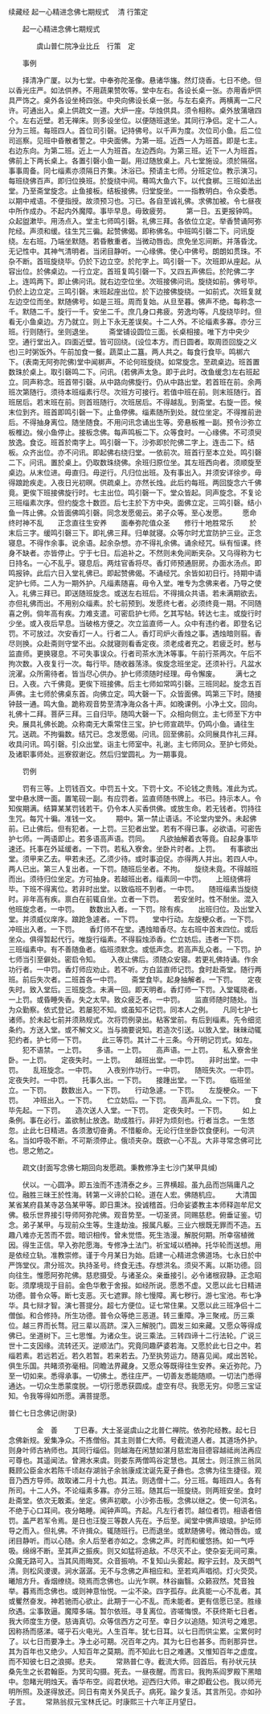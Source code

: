 续藏经   起一心精进念佛七期规式
　清 行策定
　　 

　　起一心精进念佛七期规式

　　　　虞山普仁院净业比丘　行策　定

　　事例

　　择清净广厦。以为七堂。中奉弥陀圣像。悬诸华旛。然灯烧香。七日不绝。但以香光庄严。如法供养。不用蔬果赞吹等。堂中左右。各设长桌一张。亦用香炉供具严饰之。桌外各设坐椅四张。中央向佛设长桌一张。与左右桌齐。两横离一二尺许。可通出入。桌上供疏文一道。大炉一座。华烛供具。须令相称。桌外放蒲墩四个。左右近壁。若无禅床。则多设坐位。以便随班退坐。其同行净侣。定十二人。分为三班。每班四人。首位司引磬。记持佛号。以千声为度。次位司小鱼。后二位司巡察。见班中昏散者警之。中央面佛。为第一班。近西一人为班首。即是七主。右边东向。为第二班。近上一人为班首。左边西向。为第三班。近下一人为班首。佛前上下两长桌上。各置引磬小鱼一副。用过随放桌上。凡七堂施设。须於隔宿。事事周备。同七缁素亦须隔日齐集。沐浴已。预请主七师。分班定位。教示演习。每班绕佛百声。即归位换班。於旋绕中间。蓦鸣大鱼六下。以代食梆。三班如法出堂。乃至斋堂旋念。止鱼接板。结板接佛。归堂旋坐。一一指教明白。令众委悉。以期中戒语。不便指授。故须预习也。习已。各自至诚礼佛。求佛加被。令七昼夜中所作成办。不起内外魔障。事毕早息。毋致疲劳。
　　第一日。五更报钟鸣。众起盥漱毕。用汤点入。堂主七师鸣引磬。礼佛三拜。各依位立定。举香赞诵阿弥陀经。声须和缓。往生咒三徧。起赞佛偈。即称佛名。中班鸣引磬二下。问讯旋绕。左右班。乃端坐默随。若昏散重者。当微动唇齿。庶免坐忘间断。并落昏沈。无记性中。其神气清明者。当闭目静听。一心缘佛。使心中佛号。朗朗如贯珠。不杂不断。首班旋绕毕。仍於下边立空。於陀字上。鸣引磬一下。次班即从座起。从容出位。於佛桌边。一行立定。首班复鸣引磬一下。又四五声佛后。於陀佛二字上。连鸣两下。即止佛问讯。就右边空位坐。次班接佛问讯。旋绕如前。佛号毕。仍於上边立定。三鸣引磬。末班起座出位。於下边接佛旋绕。一如前式。次班复就左边空位而坐。默随佛号。如是三班。周而复始。从旦至暮。佛声不绝。每称念一千。默随二千。旋行一千。安坐二千。庶几身口弗疲。劳逸均等。凡旋绕毕时。但看无小鱼桌边。方乃就立。则上下永无差误矣。十二人外。不论缁素多寡。亦分三班。行则随行。坐则退坐。
　　斋堂铺设圆位三面。长桌相接。唯下方中央少空。通行堂出入。四面近壁。皆可回绕。(设位本方。而日圆者。取周匝回旋之义也)三时粥饭外。午前加食一餐。蔬菜止二簋。两人共之。每食行食毕。鸣梆六下。(表南无阿弥陀佛)堂中闻梆声。不论何班旋绕。如常旋念。至疏桌边。班首置数珠於桌上。取引磬鸣二下。问讯。(若佛声太急。即于此时。改鱼缓念)左右班起立。同声称念。班首带引磬。从中路向佛旋行。仍从中路出堂。若首班在前。余两班次第随行。须待本班缁素行尽。次班方可接行。若值中班在前。则末班随行。首班居后。若末班在前。则首班随行。次班居后。不得越乱。到斋堂。右旋一匝。候末位到齐。班首即鸣引磬一下。止鱼停佛。缁素随所到处。就位坐定。不得推前逊后。不得抽身离位。随坐随食。不用问讯念诵出生等。旁悬板椎一副。预令沙弥立板椎边。候小鱼停止。接板念佛。每声鸣板二下。众等食时。一心缘佛。不可须臾放逸。食讫。班首於南字上。鸣引磬一下。沙弥即於陀佛二字上。连击二下。结板。众齐出位。亦不问讯。即起佛右绕归堂。一依前次。班首行至本立处。鸣引磬二下。问讯。置於桌上。仍取数珠绕佛。余班归原位坐。其左班西向者。须顺旋至桌边。从末位进。毋直归。毋逆行。凡归位出班。及有事出入。并须安详徐步。毋得踉跄疾走。入夜日光初暝。供疏桌上。亦然长烛。此后约每班。两回旋念六千佛竟。更俟下班接佛旋行时。七主出位。鸣引磬一下。堂众皆起。同声旋念。不复论三班缁素次序。但约旋念十数匝。后七主於下方中央。面佛立定。三鸣引磬。结小鱼一阵止佛。众皆面佛鸣引磬。同念发愿偈云。弟子众等。至心发愿。
　　愿命终时神不乱　　正念直往生安养　　面奉弥陀值众圣　　修行十地胜常乐
　　於末后三字。缓鸣引磬三下。即礼佛三拜。归单就寝。众等尔时尤宜防护三业。正念寝息。不得作余事。说余语。起余杂想。亦不得礼余佛。诵余经咒。纵有恒课。终身不缺者。亦皆停止。宁于七日。后追补之。不然则未免间断夹杂。又乌得称为七日持名。一心不乱乎。寝息后。两炷官香将尽。香灯师预通厨房。办面水汤点。即鸣报钟。此后六日入堂礼佛已。即起赞佛偈。不诵经咒。余皆如初日行。持期中请定护七师。二人为一期外护。凡缁素随喜。毋令入堂。唯专为念佛来者。乃导之使入。礼佛三拜已。即送随班旋念。或送左右班后。不得揖众共语。若未满期欲去。亦但礼佛而出。不用别众缁素。於七前预到。发愿终七者。必须终竟一期。不同随喜之例。倘年高有疾。力难支遣。可密启护七师。乞其写帖。转达七主。或旋行时少坐。或入夜后早息。当破格方便之。次立监直师一人。众中有违约者。即登名记罚。不可放过。次安香灯一人。行者二人。香灯司炉火香烛之事。遇烛暗则翦。香尽则换。众赴斋则守堂不出。众就寝则看香定夜。须老成者充之。若疲乏时。慭与监直师。更换寝息。不可失事误众。行者司茶水洗沐等事。午前行茶两次。午后不拘次数。入夜复行一次。每行毕。随收器荡涤。俟旋念班坐定。还须补行。凡盆水浣濯。众所需待者。皆当尽心供办。护七师须随时经理。毋令懈废。
　　满七之日。入夜。六千佛竟。更俟下班接佛。后主七师如常鸣引磬。三班同起。旋念五百声佛。主七师於佛桌东首。向佛立定。鸣大磬一下。众皆面佛。鸣第三下时。随接钟鼓一通。鸣大鱼。跪称观音势至清净海众各十声。如晚课例。小净土文。回向。礼佛十二拜。菩萨三拜。三自归毕。随鸣大磬一下。众相向侧立。主七师至下方中央。展具礼佛长跪。众称南无大乘常住三宝。护七师宣疏毕。仍鸣小鱼。诵往生咒。送疏。不拘徧数。结咒已。念发愿偈。问讯。回至佛前。众同展具作礼三拜。收具问讯。鸣引磬。引众出堂。诣主七师室中。礼谢。主七师同众。至护七师处。及诸职事师处。巡寮叙谢讫。然后归堂圆礼。为一期事竟。

　　罚例

　　罚有三等。上罚钱百文。中罚五十文。下罚十文。不论钱之贵贱。准此为式。堂中悬水牌一面。置笔砚一副。有应罚者。监直师随书牌上。书已。持示本人。令知俟期满。结算某某罚钱若干。仍令本人买香供佛。或放生命。若无钱者。罚持往生咒。每咒十徧。准钱一文。
　　期中。第一禁止语话。不论堂内堂外。未起佛前。已止佛后。但有犯者。一上罚。三犯者出堂。若有不得已事。必欲语。可密告护七师。一两语即止。若多语高声语。罚同。　　凡欲抽解着衣等竟。自起身事毕速还。托事在外延缓者。一下罚。若私入寮舍。坐卧片时者。上罚。　　有事欲出堂。须甲来乙去。甲若未还。乙须少待。或时事迫促。亦得两人并出。若四人中。两人已出。第三人复出者。一下罚。随班后坐者。不拘。　　旋绕未竟。不得越班而出。须待归位坐定。方可抽身。若越班出者。缁素同一中罚。　　上班绕佛将毕。下班不得离位。若非时出堂。以致临班不到者。一中罚。　　随班缁素当旋绕时。非年高有疾。禀白在前辄自坐。立者一下罚。　　若安坐时。性不耐坐。混入他班旋念者。一中罚。　　数数出入者。一下罚。除有疾。　　出班归位。及出堂入堂。并须威仪庠序。踉跄急遽者。一下罚。　　堂中行动。左旋梗众者。一下罚。　　冲班出入者。一下罚。　　香灯师不在堂。遇烛暗香尽。左右班中首末四位。或后坐众。俱得暂起代行。唯旋行缁素。不得翦烛添香。伫立妨后。违者一下罚。　　三班缁素中。有不善随鱼者。临班须默念。或低声念。若高声乱众者。一下罚。护七师当引至僻处。密启令知。　　入夜止佛后。须随众安寝。若更礼佛持诵。作余功行者。一中罚。香灯师应劝止。若不听。方白监直师记罚。食时赴斋堂。随行两班。前后失次者。二班首各一中罚。　　斋堂食毕。起身抽解者。一下罚。　　定夜失时。致入堂后。三班旋念。未满一回。即天明者。香灯师一下罚。入堂辄晓者。一上罚。或昏睡失香。失之太早。致众疲乏者。一中罚。　　监直师随时随处。当为众勤察。依式登记。若屡犯不知。或虽知不记罚。同本人之例。　　凡同七护七诸师。於未起七前并须熟规式。次将罚例录出。粘客堂前。有后到缁素。先令细览条约。方送入堂。或不解文义。当与摘要说知。若造次引送。以致入堂。昧昧动辄犯约者。护七师一下罚。
　　此三等罚。其计二十三条。今开明记罚式。如左。
　　犯不语禁。一上罚。　　多语。一上罚。　　高声语。一上罚。　　私入寮舍坐卧。一上罚。　　定夜失时。一上罚。　　越班出堂。一中罚。　　非时出堂。一中罚。　　乱班旋念。一中罚。　　入夜别作功行。一中罚。　　随班失次。一中罚。　　定夜失时。一中罚。　　托事久出。一下罚。　　接踵出堂。一下罚。　　临班坐立。一下罚。　　数数出入。一下罚。　　行动急遽。一下罚。　　左旋梗众。一下罚。　　冲班出入。一下罚。　　伫立妨后。一下罚。　　高声乱众。一下罚。　　食毕先起。一下罚。　　造次送人入堂。一下罚。　　定夜失时。一下罚。
　　如上条例。事在必行。盖欲制止放逸。助成胜行。非好为烦刻也。行者当念。一生悠忽。止此七日精进。各须激切奋勇。不惜躯命。无论行住坐卧饮食便利。一句洪名。当如呼吸不断。不可斯须停止。俄顷夹杂。既欲一心不乱。大非寻常念佛可比也。思之勉之。

　　疏文(封面写念佛七期回向发愿疏。秉教修净主七沙门某甲具缄)

　　伏以。一心圆净。即五浊而不违清泰之乡。三界横超。虽九品而岂隔庸凡之位。融胜三昧王於性海。转第一义谛於口轮。道在人宏。佛随机应。
　　大清国某省某府县某寺苾刍某甲等。即日熏沐。投诚稽首。归命娑婆教主本师释迦牟尼文佛。极乐世界接引导师阿弥陀佛。观音势至。一切圣贤。同赐慈悲。俯垂证鉴。切念。弟子某甲。与现前众生等。生逢劫浊。报属凡躯。三业六根既无罪而不造。五趣八难亦无苦而不尝。暗识相传。曾未觉悟。死生浩漫。解脱何期。所幸宿植微因。得生正信。早入弥陀愿海。专修净土法门。祈宝域以栖神。托华轮而送想。用是依经立轨。准教崇修。谨于今月某日为始。启建一心精进念佛道场。七永日於中严饰堂仪。肃分班次。执持圣号。终食无违。存想洪名。须臾不离。以斯功德。回向往生。惟愿阿弥陀佛。慈悲摄受。与诸圣众。亲垂接引。必令诸根寂静。正念昭彰。须摩境现于目前。金色华敷于舍报。如经所说。愿悉不虚。又愿以此七日精进功德。普令众等。断七支恶。灭七遮罪。除七慢障。离七秽行。游七宝池。布七净华。具七辩才智。演七菩提分。超七方便位。证七常住果。又愿以此三班净侣十二僧伽。和合修持。所生功德。普令众等绝三恶道。转三重障。净三聚戒。历三乘位。越三界而长骛。冠三辈以高跻。深入三解脱门。圆发三如来藏。又愿众等得成佛已。坐道树下。三七思惟。为诸众生。说三乘法。三转四谛十二行法轮。广说三世十二支因缘。流转还灭。逆顺法门。究竟同趣萨婆若海。又愿於此七日之中。若缁若素。若远若近。若久若暂。若来若去。乃至执劳运力。随喜见闻。咸出苦轮。俱生乐国。共睹须弥毫相。同瞻法界藏身。又愿众等既得往生安养。亲近弥陀。乃至一切如来。悉得承事。一切佛土。悉往庄严。一切善友悉能随顺。一切法门悉得通达。一切众生悉蒙度脱。一切行愿悉获圆成。虚空有尽。我愿无穷。仰愿三宝证知。令我等得如所愿。满菩提愿。

 普仁七日念佛记(附录)

　　　　金　善
　　丁巳春。大士圣诞虞山之北普仁禅院。依弥陀经教。起七日念佛新规。爰集净众。不拣僧俗。其主则普仁大师。号截流道人者。其道场外护。则身叶师古衲师也。其同行缁侣。则越海在闲慧如湛月慈宏海目德容越祗尚法再应可尊也。其遥闻法。曾溯水来虞。则娄东两僧鸣谷定慧也。其居士。则汪旅三翁凤蕤顾公臣金水若陈千顷赵存湖翁子余翁康成沈诞先夏子彝也。念佛为往生捷径。观音乃西方导师。故取诸二月十九也。其法。则选僧十二。分三班。每班四人。各有所司。十二人外。不论缁素多寡。亦分三班。随其后一班旋绕。则两班安坐。食时赴斋堂。依次无敢紊。坐定。佛声初歇。小沙弥击板。念佛以继之。使一句洪名。不绝于心口耳间。夜分略睡。闻钟声鸣。齐起。凡左行者罚。越位者罚。相语者倍罚。盖严若军令焉。是日也汪旋三等数人先在。予后至。闻堂中佛声琅琅。护坛师导之而入。但礼佛。不许揖众。辄随班行。已而退坐。或默随佛号。微动唇齿。或闭目静听。而以心随。余人后至者亦如之。念佛之声。时而和缓悠扬。如一气呼吸。绵绵不断。至其声之振疾。则又如猛将追敌。不尽灭不止。使杂妄无间可乘。众魔无路可入。当其风雨晦冥。众音振响。不复知山头雾起。殿宇云封。及天朗气清。则松风谡谡。涧水潺潺。无不与念佛之声相应和。至若鸡声唱彻。灯火荧荧。曦旭方升。香烟缭绕。晓焉而念佛也。山光乍暝。林谷幽翳。众籁寂然。梵音独举。暮焉而念佛也。或则神意怡悦。一尘不染。四字孤存。此真能一心不乱者。其或矍然奋发。神若驰而心欲止。此期于一心不乱。而未能者。更有信愿已坚。胜缘欣遇。尘事敦逼。魔障多端。暂尔依班。寻复离位。咨嗟悔恨。不获终斯七日者。我大师度生方便。慈诲真切。众等信西方之可至。幸日夕以追随。知洪号之难思。因称扬而感涕。嗟乎石火电光。人生百年。犹七日耳。以七日而供尘累。尘累何时了。以七日而要净土。净土必可期。况百年之内。其为七日也甚多。而剎那异世。其为百年也又绝少。人知百年之莫期。而不知此七日之难遘。又惟知百年之虚度。而不知彼七日之浪掷。悲夫。
　　常熟普仁寺。截流大师。回首后。有孙状元扶桑先生之长君翰臣。为冥司勾摄。死去。一昼夜醒。而言曰。我拘系阎罗殿下黑暗中。忽睹光明烛天。香华布空。阎君伏地。迎西归大师。审之即截公也。我以师光明所照。及遂得放还。同日有南关外吴氏子。病死。踰夕复活。其言所见。亦如孙子言。
　　常熟翁叔元宝林氏记。时康熙三十六年正月望日。

